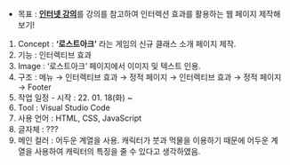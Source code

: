 - 목표 : [**인터넷 강의**](https://www.inflearn.com/course/%EC%95%A0%ED%94%8C-%EC%9B%B9%EC%82%AC%EC%9D%B4%ED%8A%B8-%EC%9D%B8%ED%84%B0%EB%9E%99%EC%85%98-%ED%81%B4%EB%A1%A0/dashboard)를 강의를 참고하여 인터렉션 효과를 활용하는 웹 페이지 제작해보기!
1. Concept : **‘로스트아크’** 라는 게임의 신규 클래스 소개 페이지 제작.
2. 기능 : 인터렉티브 효과
3. Image : ‘로스트아크’ 페이지에서 이미지 및 텍스트 인용.
4. 구조 : 메뉴 → 인터렉티브 효과 → 정적 페이지 → 인터렉티브 효과 → 정적 페이지 → Footer
5. 작업 일정 - 시작 : 22. 01. 18(화) ~ 
6. Tool : Visual Studio Code
7. 사용 언어 : HTML, CSS, JavaScript
8. 글자체 : ???
9. 메인 컬러 : 어두운 계열을 사용. 캐릭터가 붓과 먹물을 이용하기 때문에 어두운 계열을 사용하여 캐릭터의 특징을 줄 수 있다고 생각하였음.
